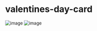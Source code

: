 # valentines-day-card
![image](https://github.com/basilanazer/valentines-day-card/assets/119029240/eb14b481-e2bf-4959-90bb-40f02885ff73)
![image](https://github.com/basilanazer/valentines-day-card/assets/119029240/33c0b93f-4ca0-4f4c-aad3-935edca7b7c6)
